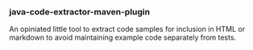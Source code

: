 ### java-code-extractor-maven-plugin

An opiniated little tool to extract code samples for inclusion in HTML or markdown to avoid maintaining example code separately from tests.
